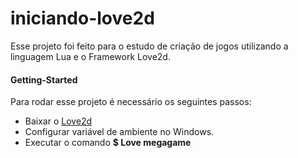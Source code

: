 # iniciando-love2d

Esse projeto foi feito para o estudo de criação de jogos utilizando a linguagem Lua e o Framework Love2d.

#### Getting-Started

Para rodar esse projeto é necessário os seguintes passos:
- Baixar o [Love2d](https://love2d.org/)
- Configurar variável de ambiente no Windows.
- Executar o comando **$ Love megagame**
